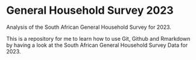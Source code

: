 # General Household Survey 2023
Analysis of the South African General Household Survey for 2023.

This is a repository for me to learn how to use Git, Github and Rmarkdown by having a look at the South African General Household Survey Data for 2023.

